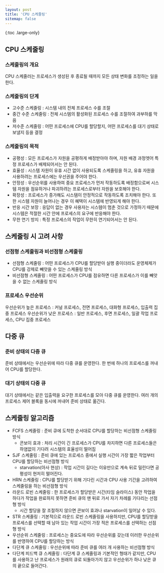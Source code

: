 ```yaml
---
layout: post
title: 'CPU 스케줄링'
sitemap: false
---
```


{:toc .large-only}

## CPU 스케줄링

### 스케줄링의 개요

CPU 스케줄러는 프로세스가 생성된 후 종료될 때까지 모든 상태 변화를 조정하는 일을 한다.

### 스케줄링의 단계

- 고수준 스케줄링 : 시스템 내의 전체 프로세스 수를 조절
- 중간 수준 스케줄링 : 전체 시스템의 활성화된 프로세스 수를 조절하여 과부하를 막음
- 저수준 스케줄링 : 어떤 프로세스에 CPU를 할당할지, 어떤 프로세스를 대기 상태로 보낼지 등을 결정

### 스케줄링의 목적

- 공평성 : 모든 프로세스가 자원을 공평하게 배정받아야 하며, 자원 배경 과정엣어 특정 프로세스가 배제되어서는 안 된다.
- 효율성 : 시스템 자원이 유휴 시간 없이 사용되도록 스케줄링을 하고, 유휴 자원을 사용하려는 프로세스에는 우선권을 주어야 한다.
- 안정성 : 우선순위를 사용하여 중요 프로세스가 먼저 작동하도록 배정함으로써 시스템 자원을 점유하거나 파괴하려는 프로세스로부터 자원을 보호해야 한다.
- 확장성 : 프로세스가 증가해도 시스템이 안정적으로 작동하도록 조치해야 한다. 또한 시스템 자원이 늘어나는 경우 이 혜택이 시스템에 반영되게 해야 한다.
- 반응 시간 보장 : 응답이 없는 경우 사용자는 시스템이 멈춘 것으로 가정하기 때문에 시스템은 적절한 시간 안에 프로세스의 요구에 반응해야 한다.
- 무한 연기 방지 : 특정 프로세스의 작업이 무한히 연기되어서는 안 된다.

## 스케줄링 시 고려 사항

### 선점형 스케줄링과 비선점형 스케줄링

- 선점형 스케줄링 : 어떤 프로세스가 CPU를 할당받아 실행 중이더라도 운영체제가 CPU를 강제로 빼앗을 수 있는 스케줄링 방식
- 비선점형 스케줄링 : 어떤 프로세스가 CPU를 점유하면 다른 프로세스가 이를 빼앗을 수 없는 스케줄링 방식

### 프로세스 우선순위

우선순위가 높은 프로세스 : 커널 프로세스, 전면 프로세스, 대화형 프로세스, 입출력 집중 프로세스
우선순위가 낮은 프로세스 : 일반 프로세스, 후면 프로세스, 일괄 작업 프로세스, CPU 집중 프로세스

## 다중 큐

### 준비 상태의 다중 큐

준비 상태에서는 우선순위에 따라 다중 큐를 운영한다. 한 번에 하나의 프로세스를 꺼내어 CPU를 할당한다.

### 대기 상태의 다중 큐

대기 상태에서는 같은 입출력을 요구한 프로세스를 모아 다중 큐를 운영한다. 여러 개의 프로세스 제어 블록을 동시에 꺼내어 준비 상태로 옮긴다.

## 스케줄링 알고리즘

- FCFS 스케줄링 : 준비 큐에 도착한 순서대로 CPU를 할당하는 비선점형 스케줄링 방식
  - 콘보이 효과 : 처리 시간이 긴 프로세스가 CPU를 차지하면 다른 프로세스들은 하염없이 기다려 시스템의 효율성이 떨어짐
- SJF 스케줄링 : 준비 큐에 있는 프로세스 중에서 실행 시간이 가장 짧은 작업부터 CPU를 할당하는 비선점형 방식
  - starvation(아사 현상) : 작업 시간이 길다는 이유만으로 계속 뒤로 밀린다면 공평성이 현저히 떨어진다.
- HRN 스케줄링 : CPU를 할당받기 위해 기다린 시간과 CPU 사용 기간을 고려하여 스케줄링을 하는 비선점형 방식
- 라운드 로빈 스케줄링 : 한 프로세스가 할당받은 시간(타임 슬라이스) 동안 작업을 하다가 작업을 완료하지 못하면 준비 큐의 맨 뒤로 가서 자기 차례를 기다리는 선점형 방식
  - 시간 할당을 잘 조절하지 않으면 콘보이 효과나 starvation이 일어날 수 있다.
- STR 스케줄링 : 기본적으로 라운드 로빈 스케줄링을 사용하지만, CPU를 할당받을 프로세스를 선택할 때 남아 있는 작업 시간이 가장 적은 프로세스를 선택하는 선점형 방식
- 우선순위 스케줄링 : 프로세스는 중요도에 따라 우선순위를 갖는데 이러한 우선순위를 반영하여 CPU를 할당하는 방식
- 다단계 큐 스케줄링 : 우선순위에 따라 준비 큐를 여러 개 사용하는 비선점형 방식
- 다단계 피드백 큐 스케줄링 : 다단계 큐 스케줄링과 기본적인 형태가 같지만, CPU를 사용하고 난 프로세스가 원래의 큐로 되돌아가지 않고 우선순위가 하나 낮은 큐의 끝으로 들어간다.
